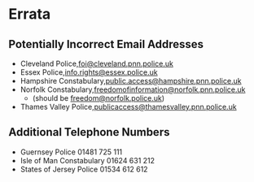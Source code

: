 # Errata

## Potentially Incorrect Email Addresses

- Cleveland Police,foi@cleveland.pnn.police.uk
- Essex Police,info.rights@essex.police.uk
- Hampshire Constabulary,public.access@hampshire.pnn.police.uk
- Norfolk Constabulary,freedomofinformation@norfolk.pnn.police.uk
  - (should be freedom@norfolk.police.uk)
- Thames Valley Police,publicaccess@thamesvalley.pnn.police.uk

## Additional Telephone Numbers
- Guernsey Police	01481 725 111
- Isle of Man Constabulary 01624 631 212
- States of Jersey Police	01534 612 612

